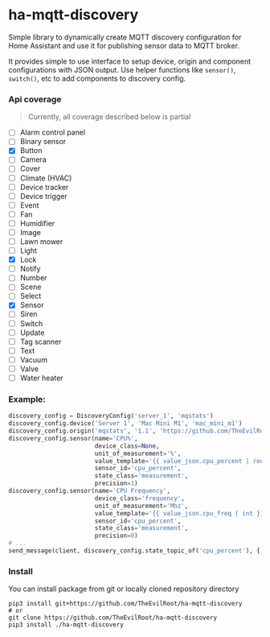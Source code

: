 # ha-mqtt-discovery

Simple library to dynamically create MQTT discovery configuration 
for Home Assistant and use it for publishing sensor data to MQTT broker.

It provides simple to use interface to setup device, origin and component configurations 
with JSON output. Use helper functions like `sensor()`, `switch()`, etc to add
components to discovery config.

### Api coverage

> Currently, all coverage described below is partial

- [ ] Alarm control panel
- [ ] Binary sensor
- [x] Button
- [ ] Camera
- [ ] Cover
- [ ] Climate (HVAC)
- [ ] Device tracker
- [ ] Device trigger
- [ ] Event
- [ ] Fan
- [ ] Humidifier
- [ ] Image
- [ ] Lawn mower
- [ ] Light
- [x] Lock
- [ ] Notify
- [ ] Number
- [ ] Scene
- [ ] Select
- [x] Sensor
- [ ] Siren
- [ ] Switch
- [ ] Update
- [ ] Tag scanner
- [ ] Text
- [ ] Vacuum
- [ ] Valve
- [ ] Water heater

### Example:
```python
discovery_config = DiscoveryConfig('server_1', 'mqstats')
discovery_config.device('Server 1', 'Mac Mini M1', 'mac_mini_m1')
discovery_config.origin('mqstats', '1.1', 'https://github.com/TheEvilRoot/mqstats')
discovery_config.sensor(name='CPU%',
                        device_class=None,
                        unit_of_measurement='%',
                        value_template='{{ value_json.cpu_percent | round(1) }}',
                        sensor_id='cpu_percent',
                        state_class='measurement',
                        precision=1)
discovery_config.sensor(name='CPU Frequency',
                        device_class='frequency',
                        unit_of_measurement='Mhz',
                        value_template='{{ value_json.cpu_freq | int }}',
                        sensor_id='cpu_percent',
                        state_class='measurement',
                        precision=0)
# ...
send_message(client, discovery_config.state_topic_of('cpu_percent'), {'cpu_percent': cpu_percent})
```

### Install

You can install package from git or locally cloned repository directory

```shell
pip3 install git+https://github.com/TheEvilRoot/ha-mqtt-discovery
# or 
git clone https://github.com/TheEvilRoot/ha-mqtt-discovery 
pip3 install ./ha-mqtt-discovery
```